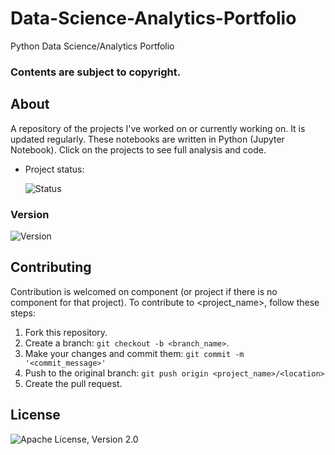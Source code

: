 # Data-Science-Analytics-Portfolio
Python Data Science/Analytics Portfolio

### Contents are subject to copyright.
    
## About  

A repository of the projects I've worked on or currently working on. It is updated regularly. These notebooks are written in Python (Jupyter Notebook). Click on the projects to see full analysis and code.
* Project status:
    
    ![Status](https://img.shields.io/badge/Status-Active-green) <Status>

### Version
![Version](https://img.shields.io/static/v1?message=Python_V3.7&style=flat&logo=python&color=blue&logoWidth=40&logoColor=yellow&label=%20)<Version>

## Contributing  <Reporting issues>
  <!--- If your README is long or you have some specific process or steps you want contributors to follow, consider creating a separate CONTRIBUTING.md file--->
Contribution is welcomed on component (or project if there is no component for that project).
To contribute to <project_name>, follow these steps:

1. Fork this repository.
2. Create a branch: `git checkout -b <branch_name>`.
3. Make your changes and commit them: `git commit -m '<commit_message>'`
4. Push to the original branch: `git push origin <project_name>/<location>`
5. Create the pull request.

## License
![Apache License, Version 2.0](https://img.shields.io/hexpm/l/plug?color=orange&label=License&style=flat-square)
